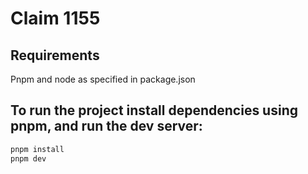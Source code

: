 # Claim 1155

## Requirements
Pnpm and node as specified in package.json

## To run the project install dependencies using pnpm, and run the dev server:

```bash
pnpm install
pnpm dev
```
